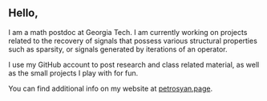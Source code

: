 ## Hello, 

I am a math postdoc at Georgia Tech. I am currently working on projects related to the recovery of signals that possess various structural properties such as sparsity, or signals generated by iterations of an operator. 

I use my GitHub account to post research and class related material, as well as the small projects I play with for fun. 

You can find additional info on my website at [petrosyan.page](https://petrosyan.page).

<!--
**a-petr/a-petr** is a ✨ _special_ ✨ repository because its `README.md` (this file) appears on your GitHub profile.

Here are some ideas to get you started:

- 🔭 I’m currently working on ...
- 🌱 I’m currently learning ...
- 👯 I’m looking to collaborate on ...
- 🤔 I’m looking for help with ...
- 💬 Ask me about ...
- 📫 How to reach me: ...
- 😄 Pronouns: ...
- ⚡ Fun fact: ...
-->
